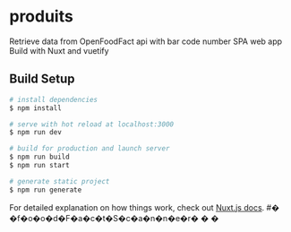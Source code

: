 # produits

Retrieve data from OpenFoodFact api with bar code number
SPA web app  
Build with Nuxt and vuetify 

## Build Setup

```bash
# install dependencies
$ npm install

# serve with hot reload at localhost:3000
$ npm run dev

# build for production and launch server
$ npm run build
$ npm run start

# generate static project
$ npm run generate
```

For detailed explanation on how things work, check out [Nuxt.js docs](https://nuxtjs.org).
#� �f�o�o�d�F�a�c�t�S�c�a�n�n�e�r�
�
�
